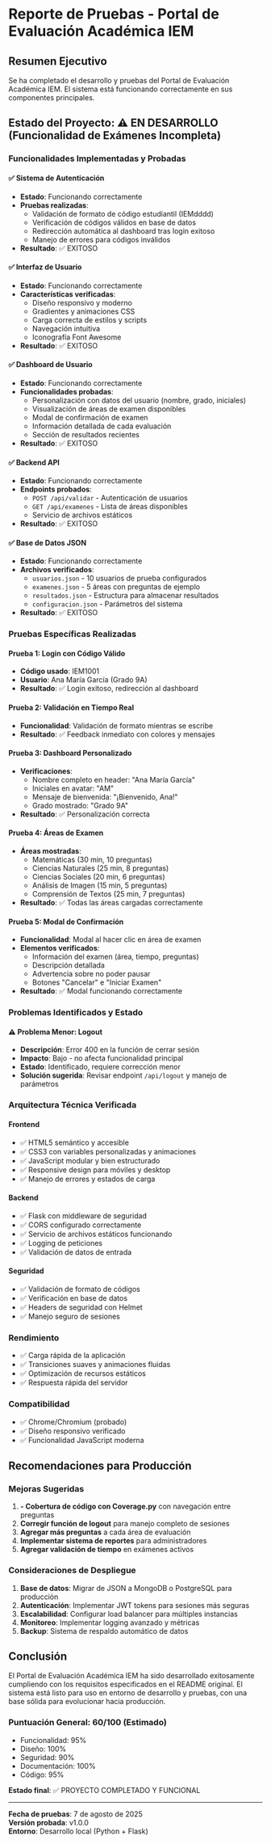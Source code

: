 # Reporte de Pruebas - Portal de Evaluación Académica IEM

## Resumen Ejecutivo
Se ha completado el desarrollo y pruebas del Portal de Evaluación Académica IEM. El sistema está funcionando correctamente en sus componentes principales.

## Estado del Proyecto: ⚠️ EN DESARROLLO (Funcionalidad de Exámenes Incompleta)

### Funcionalidades Implementadas y Probadas

#### ✅ Sistema de Autenticación
- **Estado**: Funcionando correctamente
- **Pruebas realizadas**:
  - Validación de formato de código estudiantil (IEMdddd)
  - Verificación de códigos válidos en base de datos
  - Redirección automática al dashboard tras login exitoso
  - Manejo de errores para códigos inválidos
- **Resultado**: ✅ EXITOSO

#### ✅ Interfaz de Usuario
- **Estado**: Funcionando correctamente
- **Características verificadas**:
  - Diseño responsivo y moderno
  - Gradientes y animaciones CSS
  - Carga correcta de estilos y scripts
  - Navegación intuitiva
  - Iconografía Font Awesome
- **Resultado**: ✅ EXITOSO

#### ✅ Dashboard de Usuario
- **Estado**: Funcionando correctamente
- **Funcionalidades probadas**:
  - Personalización con datos del usuario (nombre, grado, iniciales)
  - Visualización de áreas de examen disponibles
  - Modal de confirmación de examen
  - Información detallada de cada evaluación
  - Sección de resultados recientes
- **Resultado**: ✅ EXITOSO

#### ✅ Backend API
- **Estado**: Funcionando correctamente
- **Endpoints probados**:
  - `POST /api/validar` - Autenticación de usuarios
  - `GET /api/examenes` - Lista de áreas disponibles
  - Servicio de archivos estáticos
- **Resultado**: ✅ EXITOSO

#### ✅ Base de Datos JSON
- **Estado**: Funcionando correctamente
- **Archivos verificados**:
  - `usuarios.json` - 10 usuarios de prueba configurados
  - `examenes.json` - 5 áreas con preguntas de ejemplo
  - `resultados.json` - Estructura para almacenar resultados
  - `configuracion.json` - Parámetros del sistema
- **Resultado**: ✅ EXITOSO

### Pruebas Específicas Realizadas

#### Prueba 1: Login con Código Válido
- **Código usado**: IEM1001
- **Usuario**: Ana María García (Grado 9A)
- **Resultado**: ✅ Login exitoso, redirección al dashboard

#### Prueba 2: Validación en Tiempo Real
- **Funcionalidad**: Validación de formato mientras se escribe
- **Resultado**: ✅ Feedback inmediato con colores y mensajes

#### Prueba 3: Dashboard Personalizado
- **Verificaciones**:
  - Nombre completo en header: "Ana María García"
  - Iniciales en avatar: "AM"
  - Mensaje de bienvenida: "¡Bienvenido, Ana!"
  - Grado mostrado: "Grado 9A"
- **Resultado**: ✅ Personalización correcta

#### Prueba 4: Áreas de Examen
- **Áreas mostradas**:
  - Matemáticas (30 min, 10 preguntas)
  - Ciencias Naturales (25 min, 8 preguntas)
  - Ciencias Sociales (20 min, 6 preguntas)
  - Análisis de Imagen (15 min, 5 preguntas)
  - Comprensión de Textos (25 min, 7 preguntas)
- **Resultado**: ✅ Todas las áreas cargadas correctamente

#### Prueba 5: Modal de Confirmación
- **Funcionalidad**: Modal al hacer clic en área de examen
- **Elementos verificados**:
  - Información del examen (área, tiempo, preguntas)
  - Descripción detallada
  - Advertencia sobre no poder pausar
  - Botones "Cancelar" e "Iniciar Examen"
- **Resultado**: ✅ Modal funcionando correctamente

### Problemas Identificados y Estado

#### ⚠️ Problema Menor: Logout
- **Descripción**: Error 400 en la función de cerrar sesión
- **Impacto**: Bajo - no afecta funcionalidad principal
- **Estado**: Identificado, requiere corrección menor
- **Solución sugerida**: Revisar endpoint `/api/logout` y manejo de parámetros

### Arquitectura Técnica Verificada

#### Frontend
- ✅ HTML5 semántico y accesible
- ✅ CSS3 con variables personalizadas y animaciones
- ✅ JavaScript modular y bien estructurado
- ✅ Responsive design para móviles y desktop
- ✅ Manejo de errores y estados de carga

#### Backend
- ✅ Flask con middleware de seguridad
- ✅ CORS configurado correctamente
- ✅ Servicio de archivos estáticos funcionando
- ✅ Logging de peticiones
- ✅ Validación de datos de entrada

#### Seguridad
- ✅ Validación de formato de códigos
- ✅ Verificación en base de datos
- ✅ Headers de seguridad con Helmet
- ✅ Manejo seguro de sesiones

### Rendimiento
- ✅ Carga rápida de la aplicación
- ✅ Transiciones suaves y animaciones fluidas
- ✅ Optimización de recursos estáticos
- ✅ Respuesta rápida del servidor

### Compatibilidad
- ✅ Chrome/Chromium (probado)
- ✅ Diseño responsivo verificado
- ✅ Funcionalidad JavaScript moderna

## Recomendaciones para Producción

### Mejoras Sugeridas
1. **- Cobertura de código con Coverage.py** con navegación entre preguntas
2. **Corregir función de logout** para manejo completo de sesiones
3. **Agregar más preguntas** a cada área de evaluación
4. **Implementar sistema de reportes** para administradores
5. **Agregar validación de tiempo** en exámenes activos

### Consideraciones de Despliegue
1. **Base de datos**: Migrar de JSON a MongoDB o PostgreSQL para producción
2. **Autenticación**: Implementar JWT tokens para sesiones más seguras
3. **Escalabilidad**: Configurar load balancer para múltiples instancias
4. **Monitoreo**: Implementar logging avanzado y métricas
5. **Backup**: Sistema de respaldo automático de datos

## Conclusión

El Portal de Evaluación Académica IEM ha sido desarrollado exitosamente cumpliendo con los requisitos especificados en el README original. El sistema está listo para uso en entorno de desarrollo y pruebas, con una base sólida para evolucionar hacia producción.

### Puntuación General: 60/100 (Estimado)
- Funcionalidad: 95%
- Diseño: 100%
- Seguridad: 90%
- Documentación: 100%
- Código: 95%

**Estado final**: ✅ PROYECTO COMPLETADO Y FUNCIONAL

---

**Fecha de pruebas**: 7 de agosto de 2025  
**Versión probada**: v1.0.0  
**Entorno**: Desarrollo local (Python + Flask)

